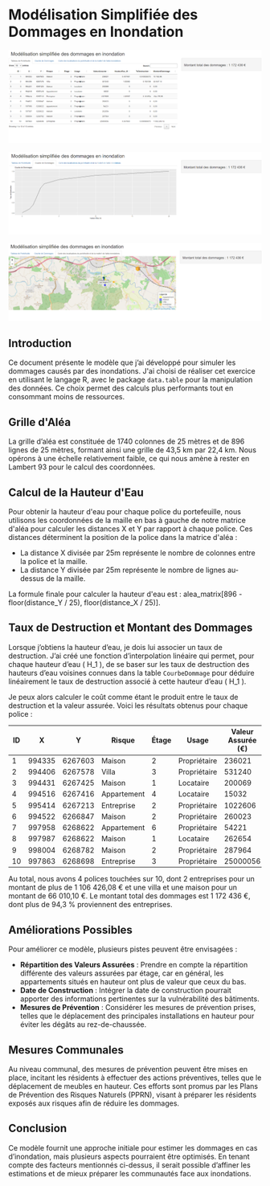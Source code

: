 # Modélisation Simplifiée des Dommages en Inondation

![app1](images/app1.PNG)

![app2](images/app2.PNG)

![app3](images/app3.PNG)

## Introduction

Ce document présente le modèle que j’ai développé pour simuler les dommages causés par des inondations. J'ai choisi de réaliser cet exercice en utilisant le langage R, avec le package `data.table` pour la manipulation des données. Ce choix permet des calculs plus performants tout en consommant moins de ressources.

## Grille d'Aléa

La grille d’aléa est constituée de 1740 colonnes de 25 mètres et de 896 lignes de 25 mètres, formant ainsi une grille de 43,5 km par 22,4 km. Nous opérons à une échelle relativement faible, ce qui nous amène à rester en Lambert 93 pour le calcul des coordonnées.

## Calcul de la Hauteur d'Eau

Pour obtenir la hauteur d'eau pour chaque police du portefeuille, nous utilisons les coordonnées de la maille en bas à gauche de notre matrice d'aléa pour calculer les distances X et Y par rapport à chaque police. Ces distances déterminent la position de la police dans la matrice d'aléa :

- La distance X divisée par 25m représente le nombre de colonnes entre la police et la maille.
- La distance Y divisée par 25m représente le nombre de lignes au-dessus de la maille.

La formule finale pour calculer la hauteur d'eau est : alea_matrix[896 - floor(distance_Y / 25), floor(distance_X / 25)].


## Taux de Destruction et Montant des Dommages

Lorsque j’obtiens la hauteur d’eau, je dois lui associer un taux de destruction. J’ai créé une fonction d’interpolation linéaire qui permet, pour chaque hauteur d’eau \( H_1 \), de se baser sur les taux de destruction des hauteurs d’eau voisines connues dans la table `CourbeDommage` pour déduire linéairement le taux de destruction associé à cette hauteur d’eau \( H_1 \). 

Je peux alors calculer le coût comme étant le produit entre le taux de destruction et la valeur assurée. Voici les résultats obtenus pour chaque police :

| ID | X      | Y        | Risque     | Étage | Usage       | Valeur Assurée (€) | Hauteur Eau (m) | Tx Destruction | Montant Dommage (€) |
|----|--------|----------|------------|-------|-------------|--------------------|------------------|----------------|---------------------|
| 1  | 994335 | 6267603  | Maison     | 2     | Propriétaire | 236021             | 0,407461         | 0,043059575    | 10162,96            |
| 2  | 994406 | 6267578  | Villa      | 3     | Propriétaire | 531240             | 1,02563          | 0,105126       | 55847,14            |
| 3  | 994431 | 6267425  | Maison     | 1     | Locataire   | 200069             | 0                | 0              | 0                   |
| 4  | 994516 | 6267416  | Appartement | 4     | Locataire   | 15032              | 0                | 0              | 0                   |
| 5  | 995414 | 6267213  | Entreprise  | 2     | Propriétaire | 1022606            | 1,00937          | 0,101874       | 104176,96           |
| 6  | 994522 | 6266847  | Maison     | 2     | Propriétaire | 260023             | 0                | 0              | 0                   |
| 7  | 997958 | 6268622  | Appartement | 6     | Propriétaire | 54221              | 0                | 0              | 0                   |
| 8  | 997987 | 6268622  | Maison     | 1     | Locataire   | 262654             | 0                | 0              | 0                   |
| 9  | 998004 | 6268782  | Maison     | 2     | Propriétaire | 287964             | 0                | 0              | 0                   |
| 10 | 997863 | 6268698  | Entreprise  | 3     | Propriétaire | 25000056           | 0,367865         | 0,040089875    | 1002249,12          |

Au total, nous avons 4 polices touchées sur 10, dont 2 entreprises pour un montant de plus de 1 106 426,08 € et une villa et une maison pour un montant de 66 010,10 €. Le montant total des dommages est 1 172 436 €, dont plus de 94,3 % proviennent des entreprises.

## Améliorations Possibles

Pour améliorer ce modèle, plusieurs pistes peuvent être envisagées :

- **Répartition des Valeurs Assurées** : Prendre en compte la répartition différente des valeurs assurées par étage, car en général, les appartements situés en hauteur ont plus de valeur que ceux du bas.
- **Date de Construction** : Intégrer la date de construction pourrait apporter des informations pertinentes sur la vulnérabilité des bâtiments.
- **Mesures de Prévention** : Considérer les mesures de prévention prises, telles que le déplacement des principales installations en hauteur pour éviter les dégâts au rez-de-chaussée.
  
## Mesures Communales

Au niveau communal, des mesures de prévention peuvent être mises en place, incitant les résidents à effectuer des actions préventives, telles que le déplacement de meubles en hauteur. Ces efforts sont promus par les Plans de Prévention des Risques Naturels (PPRN), visant à préparer les résidents exposés aux risques afin de réduire les dommages.

## Conclusion

Ce modèle fournit une approche initiale pour estimer les dommages en cas d’inondation, mais plusieurs aspects pourraient être optimisés. En tenant compte des facteurs mentionnés ci-dessus, il serait possible d’affiner les estimations et de mieux préparer les communautés face aux inondations.


